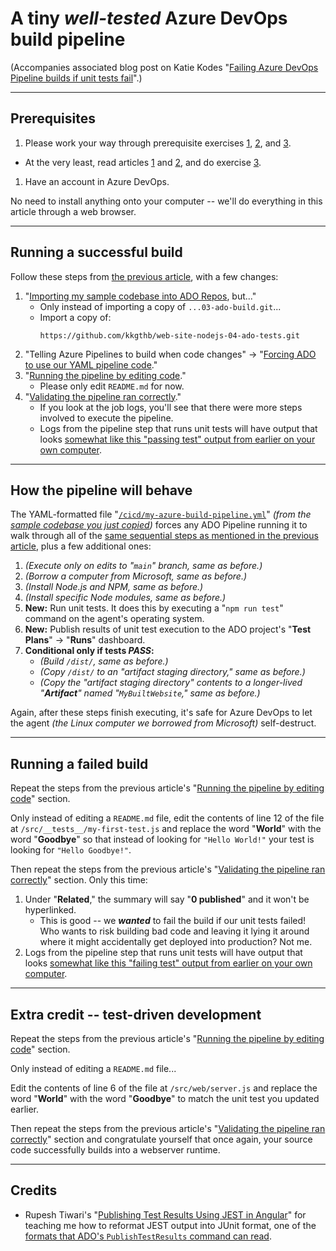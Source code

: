 # A tiny _well-tested_ Azure DevOps build pipeline

(Accompanies associated blog post on Katie Kodes "[Failing Azure DevOps Pipeline builds if unit tests fail](https://katiekodes.com/ado-fail-unit-test/)".)

---

## Prerequisites

1. Please work your way through prerequisite exercises [1](https://katiekodes.com/node-hello-world/), [2](https://katiekodes.com/node-unit-test-jest/), and [3](https://katiekodes.com/ado-repo-branch-protection/).
  * At the very least, read articles [1](https://katiekodes.com/node-hello-world/) and [2](https://katiekodes.com/node-unit-test-jest/), and do exercise [3](https://katiekodes.com/ado-repo-branch-protection/).
1. Have an account in Azure DevOps.

<div class="attention-note attention-note-gentle" markdown="block">

No need to install anything onto your computer -- we'll do everything in this article through a web browser.

</div>

---

## Running a successful build

Follow these steps from [the previous article](https://katiekodes.com/ado-build-hello-world-from-git/), with a few changes:

1. "[Importing my sample codebase into ADO Repos](https://katiekodes.com/ado-build-hello-world-from-git/#importing-my-sample-codebase-into-ado-repos), but..."
    * Only instead of importing a copy of `...03-ado-build.git`...
    * Import a copy of:
        ```
        https://github.com/kkgthb/web-site-nodejs-04-ado-tests.git
        ```
2. "Telling Azure Pipelines to build when code changes" -> "[Forcing ADO to use our YAML pipeline code](https://katiekodes.com/ado-build-hello-world-from-git/#forcing-ado-to-use-our-yaml-pipeline-code)."
3. "[Running the pipeline by editing code](https://katiekodes.com/ado-build-hello-world-from-git/#running-the-pipeline-by-editing-code)."
    * Please only edit `README.md` for now.
4. "[Validating the pipeline ran correctly](https://katiekodes.com/ado-build-hello-world-from-git/#validating-the-pipeline-ran-correctly)."
    * If you look at the job logs, you'll see that there were more steps involved to execute the pipeline.
    * Logs from the pipeline step that runs unit tests will have output that looks [somewhat like this "passing test" output from earlier on your own computer](https://katiekodes.com/node-unit-test-jest/#running-tests-that-pass).

---

## How the pipeline will behave

The YAML-formatted file "[`/cicd/my-azure-build-pipeline.yml`](https://github.com/kkgthb/web-site-nodejs-04-ado-tests/blob/main/cicd/my-azure-build-pipeline.yml)" _(from the [sample codebase you just copied](https://github.com/kkgthb/web-site-nodejs-04-ado-tests/))_ forces any ADO Pipeline running it to walk through all of the [same sequential steps as mentioned in the previous article](https://katiekodes.com/ado-build-hello-world-from-git/#how-the-pipeline-will-behave), plus a few additional ones:

1. _(Execute only on edits to "`main`" branch, same as before.)_
1. _(Borrow a computer from Microsoft, same as before.)_
1. _(Install Node.js and NPM, same as before.)_
1. _(Install specific Node modules, same as before.)_
1. **New:**  Run unit tests.  It does this by executing a "`npm run test`" command on the agent's operating system.
1. **New:**  Publish results of unit test execution to the ADO project's "**Test Plans**" -> "**Runs**" dashboard.
1. **Conditional only if tests _PASS_:**
    * _(Build `/dist/`, same as before.)_
    * _(Copy `/dist/` to an "artifact staging directory," same as before.)_
    * _(Copy the "artifact staging directory" contents to a longer-lived "**Artifact**" named "`MyBuiltWebsite`," same as before.)_

Again, after these steps finish executing, it's safe for Azure DevOps to let the agent _(the Linux computer we borrowed from Microsoft)_ self-destruct.

---

## Running a failed build

Repeat the steps from the previous article's "[Running the pipeline by editing code](https://katiekodes.com/ado-build-hello-world-from-git/#running-the-pipeline-by-editing-code)" section.

Only instead of editing a `README.md` file, edit the contents of line 12 of the file at `/src/__tests__/my-first-test.js` and replace the word "**World**" with the word "**Goodbye**" so that instead of looking for `"Hello World!"` your test is looking for `"Hello Goodbye!"`.

Then repeat the steps from the previous article's "[Validating the pipeline ran correctly](https://katiekodes.com/ado-build-hello-world-from-git/#validating-the-pipeline-ran-correctly)" section.  Only this time:

1. Under "**Related**," the summary will say "**0 published**" and it won't be hyperlinked.
    * This is good -- we _**wanted**_ to fail the build if our unit tests failed!  Who wants to risk building bad code and leaving it lying it around where it might accidentally get deployed into production?  Not me.
2. Logs from the pipeline step that runs unit tests will have output that looks [somewhat like this "failing test" output from earlier on your own computer](https://katiekodes.com/node-unit-test-jest/#running-tests-that-fail).

---

## Extra credit -- test-driven development

Repeat the steps from the previous article's "[Running the pipeline by editing code](https://katiekodes.com/ado-build-hello-world-from-git/#running-the-pipeline-by-editing-code)" section.

Only instead of editing a `README.md` file...

Edit the contents of line 6 of the file at `/src/web/server.js` and replace the word "**World**" with the word "**Goodbye**" to match the unit test you updated earlier.

Then repeat the steps from the previous article's "[Validating the pipeline ran correctly](https://katiekodes.com/ado-build-hello-world-from-git/#validating-the-pipeline-ran-correctly)" section and congratulate yourself that once again, your source code successfully builds into a webserver runtime.

---

## Credits

* Rupesh Tiwari's "[Publishing Test Results Using JEST in Angular](https://www.rupeshtiwari.com/publishing-test-result-using-jest-in-angular/)" for teaching me how to reformat JEST output into JUnit format, one of the [formats that ADO's `PublishTestResults` command can read](https://learn.microsoft.com/en-us/azure/devops/pipelines/tasks/reference/publish-test-results-v2?view=azure-pipelines&tabs=trx%2Ctrxattachments%2Cyaml#inputs).
